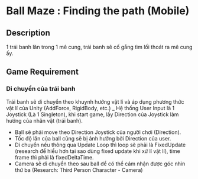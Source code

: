 # Ball Maze : Finding the path (Mobile)
## Description
1 trái banh lăn trong 1 mê cung, trái banh sẽ cố gắng tìm lối thoát ra mê cung ấy.
## Game Requirement
### Di chuyển của trái banh
Trái banh sẽ di chuyển theo khuynh hướng vật lí và áp dụng phương thức vật lí của Unity (AddForce, RigidBody, etc.)
_ Hệ thống User Input là 1 Joystick (Là 1 Singleton), khi start game, lấy Direction của Joystick làm hướng của nhân vật (trái banh).
- Ball sẽ phải move theo Direction Joystick của người chơi (Direction).
- Tốc độ lăn của ball cũng sẽ bị ảnh hưởng bởi Direction của user.
- Di chuyển nếu thông qua Update Loop thì loop sẽ phải là FixedUpdate (research để hiểu hơn tại sao dùng fixed update khi xử lí vật lí), time frame thì phải là fixedDeltaTime.
- Camera sẽ di chuyển theo sau ball để có thể cảm nhận được góc nhìn thứ ba (Research: Third Person Character - Camera)
